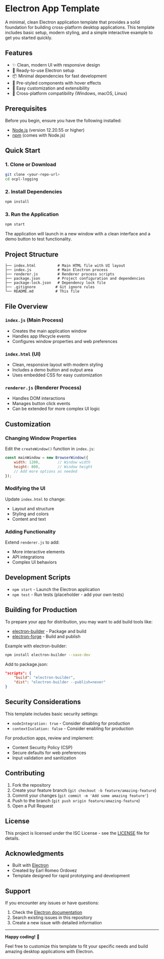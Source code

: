 # Electron App Template

A minimal, clean Electron application template that provides a solid foundation for building cross-platform desktop applications. This template includes basic setup, modern styling, and a simple interactive example to get you started quickly.

## Features

- ✨ Clean, modern UI with responsive design
- 🚀 Ready-to-use Electron setup
- 📦 Minimal dependencies for fast development
- 🎨 Pre-styled components with hover effects
- 🔧 Easy customization and extensibility
- 📱 Cross-platform compatibility (Windows, macOS, Linux)

## Prerequisites

Before you begin, ensure you have the following installed:
- [Node.js](https://nodejs.org/) (version 12.20.55 or higher)
- [npm](https://www.npmjs.com/) (comes with Node.js)

## Quick Start

### 1. Clone or Download
```bash
git clone <your-repo-url>
cd ocpl-logging
```

### 2. Install Dependencies
```bash
npm install
```

### 3. Run the Application
```bash
npm start
```

The application will launch in a new window with a clean interface and a demo button to test functionality.

## Project Structure

```
├── index.html          # Main HTML file with UI layout
├── index.js            # Main Electron process
├── renderer.js         # Renderer process scripts
├── package.json        # Project configuration and dependencies
├── package-lock.json   # Dependency lock file
├── .gitignore         # Git ignore rules
└── README.md          # This file
```

## File Overview

### `index.js` (Main Process)
- Creates the main application window
- Handles app lifecycle events
- Configures window properties and web preferences

### `index.html` (UI)
- Clean, responsive layout with modern styling
- Includes a demo button and output area
- Uses embedded CSS for easy customization

### `renderer.js` (Renderer Process)
- Handles DOM interactions
- Manages button click events
- Can be extended for more complex UI logic

## Customization

### Changing Window Properties
Edit the `createWindow()` function in `index.js`:
```javascript
const mainWindow = new BrowserWindow({
    width: 1200,        // Window width
    height: 800,        // Window height
    // Add more options as needed
});
```

### Modifying the UI
Update `index.html` to change:
- Layout and structure
- Styling and colors
- Content and text

### Adding Functionality
Extend `renderer.js` to add:
- More interactive elements
- API integrations
- Complex UI behaviors

## Development Scripts

- `npm start` - Launch the Electron application
- `npm test` - Run tests (placeholder - add your own tests)

## Building for Production

To prepare your app for distribution, you may want to add build tools like:
- [electron-builder](https://www.electron.build/) - Package and build
- [electron-forge](https://www.electronforge.io/) - Build and publish

Example with electron-builder:
```bash
npm install electron-builder --save-dev
```

Add to package.json:
```json
"scripts": {
    "build": "electron-builder",
    "dist": "electron-builder --publish=never"
}
```

## Security Considerations

This template includes basic security settings:
- `nodeIntegration: true` - Consider disabling for production
- `contextIsolation: false` - Consider enabling for production

For production apps, review and implement:
- Content Security Policy (CSP)
- Secure defaults for web preferences
- Input validation and sanitization

## Contributing

1. Fork the repository
2. Create your feature branch (`git checkout -b feature/amazing-feature`)
3. Commit your changes (`git commit -m 'Add some amazing feature'`)
4. Push to the branch (`git push origin feature/amazing-feature`)
5. Open a Pull Request

## License

This project is licensed under the ISC License - see the [LICENSE](LICENSE) file for details.

## Acknowledgments

- Built with [Electron](https://www.electronjs.org/)
- Created by Earl Romeo Ordovez
- Template designed for rapid prototyping and development

## Support

If you encounter any issues or have questions:
1. Check the [Electron documentation](https://www.electronjs.org/docs)
2. Search existing issues in this repository
3. Create a new issue with detailed information

---

**Happy coding!** 🚀

Feel free to customize this template to fit your specific needs and build amazing desktop applications with Electron.